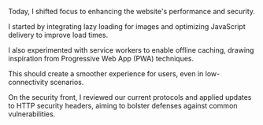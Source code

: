 Today, I shifted focus to enhancing the website's performance and security.

I started by integrating lazy loading for images and optimizing JavaScript delivery to improve load times.

I also experimented with service workers to enable offline caching, drawing inspiration from Progressive Web App (PWA) techniques.

This should create a smoother experience for users, even in low-connectivity scenarios.

On the security front, I reviewed our current protocols and applied updates to HTTP security headers, aiming to bolster defenses against common vulnerabilities.